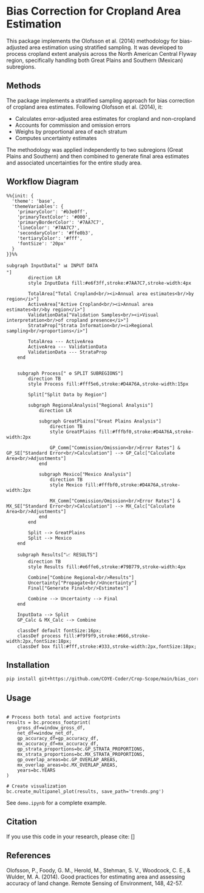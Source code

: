 # Bias Correction for Cropland Area Estimation

This package implements the Olofsson et al. (2014) methodology for bias-adjusted area estimation using stratified sampling. It was developed to process cropland extent analysis across the North American Central Flyway region, specifically handling both Great Plains and Southern (Mexican) subregions.

## Methods

The package implements a stratified sampling approach for bias correction of cropland area estimates. Following Olofsson et al. (2014), it:
- Calculates error-adjusted area estimates for cropland and non-cropland
- Accounts for commission and omission errors
- Weighs by proportional area of each stratum
- Computes uncertainty estimates

The methodology was applied independently to two subregions (Great Plains and Southern) and then combined to generate final area estimates and associated uncertainties for the entire study area.


## Workflow Diagram 

```mermaid 
%%{init: {
  'theme': 'base',
  'themeVariables': {
    'primaryColor': '#b3e0ff',
    'primaryTextColor': '#000',
    'primaryBorderColor': '#7AA7C7',
    'lineColor': '#7AA7C7',
    'secondaryColor': '#ffe0b3',
    'tertiaryColor': '#fff',
    'fontSize': '20px'
  }
}}%%

subgraph InputData[" 📊 INPUT DATA                                                                                          "]
        direction LR
        style InputData fill:#e6f3ff,stroke:#7AA7C7,stroke-width:4px

        TotalArea["Total Cropland<br/><i>Annual area estimates<br/>by region</i>"]
        ActiveArea["Active Cropland<br/><i>Annual area estimates<br/>by region</i>"]
        ValidationData["Validation Samples<br/><i>Visual interpretation<br/>of cropland presence</i>"]
        StrataProp["Strata Information<br/><i>Regional sampling<br/>proportions</i>"]

        TotalArea --- ActiveArea
        ActiveArea --- ValidationData
        ValidationData --- StrataProp
    end


    subgraph Process[" ⚙️ SPLIT SUBREGIONS"]
        direction TB
        style Process fill:#fff5e6,stroke:#D4A76A,stroke-width:15px
        
        Split["Split Data by Region"]
        
        subgraph RegionalAnalysis["Regional Analysis"]
            direction LR
            
            subgraph GreatPlains["Great Plains Analysis"]
                direction TB
                style GreatPlains fill:#fffbf0,stroke:#D4A76A,stroke-width:2px
                
                GP_Comm["Commission/Omission<br/>Error Rates"] & GP_SE["Standard Error<br/>Calculation"] --> GP_Calc["Calculate Area<br/>Adjustments"]
            end
            
            subgraph Mexico["Mexico Analysis"]
                direction TB
                style Mexico fill:#fffbf0,stroke:#D4A76A,stroke-width:2px
                
                MX_Comm["Commission/Omission<br/>Error Rates"] & MX_SE["Standard Error<br/>Calculation"] --> MX_Calc["Calculate Area<br/>Adjustments"]
            end
        end

        Split --> GreatPlains
        Split --> Mexico
    end

    subgraph Results["📈 RESULTS"]
        direction TB
        style Results fill:#e6ffe6,stroke:#79B779,stroke-width:4px
        
        Combine["Combine Regional<br/>Results"]
        Uncertainty["Propagate<br/>Uncertainty"]
        Final["Generate Final<br/>Estimates"]
        
        Combine --> Uncertainty --> Final
    end

    InputData --> Split
    GP_Calc & MX_Calc --> Combine

    classDef default fontSize:16px;
    classDef process fill:#f9f9f9,stroke:#666,stroke-width:2px,fontSize:18px;
    classDef box fill:#fff,stroke:#333,stroke-width:2px,fontSize:18px;
```

## Installation

```bash
pip install git+https://github.com/COYE-Coder/Crop-Scope/main/bias_correction.git
```


## Usage

```import bias_correction as bc

# Process both total and active footprints
results = bc.process_footprint(
    gross_df=window_gross_df,
    net_df=window_net_df,
    gp_accuracy_df=gp_accuracy_df,
    mx_accuracy_df=mx_accuracy_df,
    gp_strata_proportions=bc.GP_STRATA_PROPORTIONS,
    mx_strata_proportions=bc.MX_STRATA_PROPORTIONS,
    gp_overlap_areas=bc.GP_OVERLAP_AREAS,
    mx_overlap_areas=bc.MX_OVERLAP_AREAS,
    years=bc.YEARS
)

# Create visualization
bc.create_multipanel_plot(results, save_path='trends.png')
```


See `demo.ipynb` for a complete example.

## Citation
If you use this code in your research, please cite:
[]


## References
Olofsson, P., Foody, G. M., Herold, M., Stehman, S. V., Woodcock, C. E., & Wulder, M. A. (2014). Good practices for estimating area and assessing accuracy of land change. Remote Sensing of Environment, 148, 42-57.
